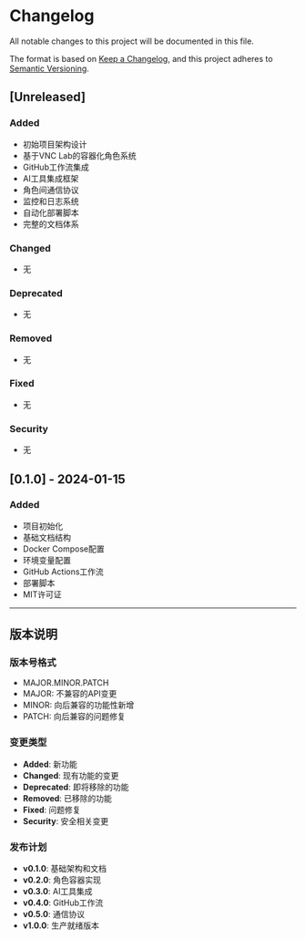 # Changelog

All notable changes to this project will be documented in this file.

The format is based on [Keep a Changelog](https://keepachangelog.com/en/1.0.0/),
and this project adheres to [Semantic Versioning](https://semver.org/spec/v2.0.0.html).

## [Unreleased]

### Added
- 初始项目架构设计
- 基于VNC Lab的容器化角色系统
- GitHub工作流集成
- AI工具集成框架
- 角色间通信协议
- 监控和日志系统
- 自动化部署脚本
- 完整的文档体系

### Changed
- 无

### Deprecated
- 无

### Removed
- 无

### Fixed
- 无

### Security
- 无

## [0.1.0] - 2024-01-15

### Added
- 项目初始化
- 基础文档结构
- Docker Compose配置
- 环境变量配置
- GitHub Actions工作流
- 部署脚本
- MIT许可证

---

## 版本说明

### 版本号格式
- MAJOR.MINOR.PATCH
- MAJOR: 不兼容的API变更
- MINOR: 向后兼容的功能性新增
- PATCH: 向后兼容的问题修复

### 变更类型
- **Added**: 新功能
- **Changed**: 现有功能的变更
- **Deprecated**: 即将移除的功能
- **Removed**: 已移除的功能
- **Fixed**: 问题修复
- **Security**: 安全相关变更

### 发布计划
- **v0.1.0**: 基础架构和文档
- **v0.2.0**: 角色容器实现
- **v0.3.0**: AI工具集成
- **v0.4.0**: GitHub工作流
- **v0.5.0**: 通信协议
- **v1.0.0**: 生产就绪版本 